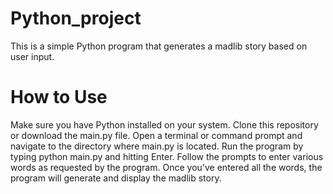 # Python_project
This is a simple Python program that generates a madlib story based on user input.

# How to Use
Make sure you have Python installed on your system.
Clone this repository or download the main.py file.
Open a terminal or command prompt and navigate to the directory where main.py is located.
Run the program by typing python main.py and hitting Enter.
Follow the prompts to enter various words as requested by the program.
Once you've entered all the words, the program will generate and display the madlib story.

